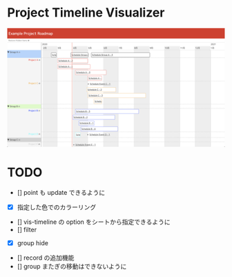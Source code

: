 # Project Timeline Visualizer

![screen-shot](https://raw.githubusercontent.com/kazukgw/project-timeline/master/screenshot_01.png)


# TODO

- [] point も update できるように
- [x] 指定した色でのカラーリング
- [] vis-timeline の option をシートから指定できるように
- [] filter
- [x] group hide
- [] record の追加機能
- [] group またぎの移動はできないように
